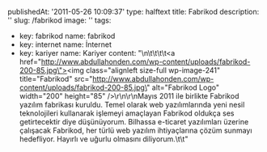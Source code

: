 publishedAt: '2011-05-26 10:09:37'
type: halftext
title: Fabrikod
description: ''
slug: /fabrikod
image: ''
tags:
  - key: fabrikod
    name: fabrikod
  - key: internet
    name: İnternet
  - key: kariyer
    name: Kariyer
content: "\n\t\t\t\t<a href=\"http://www.abdullahonden.com/wp-content/uploads/fabrikod-200-85.jpg\"><img class=\"alignleft size-full wp-image-241\" title=\"Fabrikod\" src=\"http://www.abdullahonden.com/wp-content/uploads/fabrikod-200-85.jpg\" alt=\"Fabrikod Logo\" width=\"200\" height=\"85\" /></a>\r\n\r\nMayıs 2011 ile birlikte Fabrikod yazılım fabrikası kuruldu. Temel olarak web yazılımlarında yeni nesil teknolojileri kullanarak işlemeyi amaçlayan Fabrikod oldukça ses getirtecektir diye düşünüyorum. Bilhassa e-ticaret yazılımları üzerine çalışacak Fabrikod, her türlü web yazılım ihtiyaçlarına çözüm sunmayı hedefliyor. Hayırlı ve uğurlu olmasını diliyorum.\t\t"
